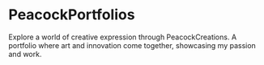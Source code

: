 # PeacockPortfolios
Explore a world of creative expression through PeacockCreations. A portfolio where art and innovation come together, showcasing my passion and work.

